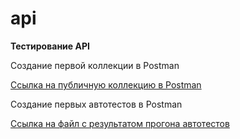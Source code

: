 # api
**Тестирование API**

Создание первой коллекции в Postman

[Ссылка на публичную коллекцию в Postman](https://www.postman.com/descent-module-geologist-7640643/workspace/study/collection/41782591-3015432c-3798-453d-a058-3cef83612c96?action=share&creator=41782591&active-environment=41782591-e7abac6f-7c12-472e-839d-6824230e6bc91)

Создание первых автотестов в Postman

[Ссылка на файл с результатом прогона автотестов](https://github.com/natlaxmat/api/blob/main/DemoShopping.postman_test_run.json)
